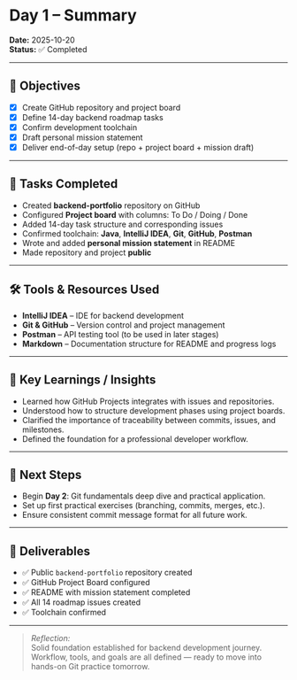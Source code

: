 # Day 1 – Summary

**Date:** 2025-10-20  
**Status:** ✅ Completed  

---

## 🎯 Objectives

- [x] Create GitHub repository and project board  
- [x] Define 14-day backend roadmap tasks  
- [x] Confirm development toolchain  
- [x] Draft personal mission statement  
- [x] Deliver end-of-day setup (repo + project board + mission draft)

---

## 🧩 Tasks Completed

- Created **backend-portfolio** repository on GitHub  
- Configured **Project board** with columns: To Do / Doing / Done  
- Added 14-day task structure and corresponding issues  
- Confirmed toolchain: **Java**, **IntelliJ IDEA**, **Git**, **GitHub**, **Postman**  
- Wrote and added **personal mission statement** in README  
- Made repository and project **public**

---

## 🛠️ Tools & Resources Used

- **IntelliJ IDEA** – IDE for backend development  
- **Git & GitHub** – Version control and project management  
- **Postman** – API testing tool (to be used in later stages)  
- **Markdown** – Documentation structure for README and progress logs  

---

## 🧠 Key Learnings / Insights

- Learned how GitHub Projects integrates with issues and repositories.  
- Understood how to structure development phases using project boards.  
- Clarified the importance of traceability between commits, issues, and milestones.  
- Defined the foundation for a professional developer workflow.  

---

## 🚀 Next Steps

- Begin **Day 2**: Git fundamentals deep dive and practical application.  
- Set up first practical exercises (branching, commits, merges, etc.).  
- Ensure consistent commit message format for all future work.

---

## 📂 Deliverables

- ✅ Public `backend-portfolio` repository created  
- ✅ GitHub Project Board configured  
- ✅ README with mission statement completed  
- ✅ All 14 roadmap issues created  
- ✅ Toolchain confirmed

---

> _Reflection:_  
> Solid foundation established for backend development journey. Workflow, tools, and goals are all defined — ready to move into hands-on Git practice tomorrow.